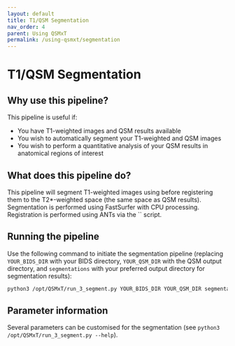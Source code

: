 ```yaml
---
layout: default
title: T1/QSM Segmentation
nav_order: 4
parent: Using QSMxT
permalink: /using-qsmxt/segmentation
---
```


<head>
  <link rel="stylesheet" href="https://maxcdn.bootstrapcdn.com/bootstrap/3.4.1/css/bootstrap.min.css">
  <script src="https://ajax.googleapis.com/ajax/libs/jquery/3.6.0/jquery.min.js"></script>
  <script src="https://maxcdn.bootstrapcdn.com/bootstrap/3.4.1/js/bootstrap.min.js"></script>
</head>

# T1/QSM Segmentation

## Why use this pipeline?

This pipeline is useful if:

 - You have T1-weighted images and QSM results available
 - You wish to automatically segment your T1-weighted and QSM images
 - You wish to perform a quantitative analysis of your QSM results in anatomical regions of interest

## What does this pipeline do?

This pipeline will segment T1-weighted images using before registering them to the T2\*-weighted space (the same space as QSM results). Segmentation is performed using FastSurfer with CPU processing. Registration is performed using ANTs via the `` script.

## Running the pipeline

Use the following command to initiate the segmentation pipeline (replacing `YOUR_BIDS_DIR` with your BIDS directory, `YOUR_QSM_DIR` with the QSM output directory, and `segmentations` with your preferred output directory for segmentation results):

```bash
python3 /opt/QSMxT/run_3_segment.py YOUR_BIDS_DIR YOUR_QSM_DIR segmentations
```

## Parameter information

Several parameters can be customised for the segmentation (see `python3 /opt/QSMxT/run_3_segment.py --help`).

<script>
$(document).ready(function(){
    $('[data-toggle="popover"]').popover();   
});
$("[data-toggle=popover]")
.popover({html:true})
</script>

